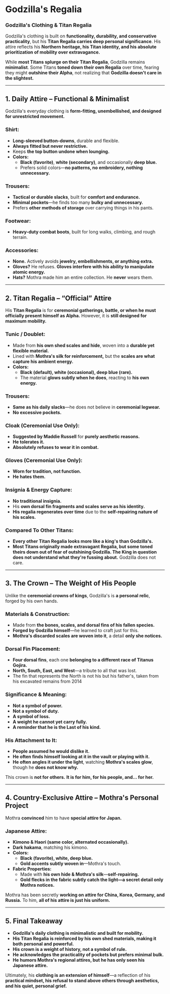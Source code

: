 # Godzilla's Regalia

### **Godzilla's Clothing & Titan Regalia**

Godzilla's clothing is built on **functionality, durability, and conservative practicality**, but his **Titan Regalia carries deep personal significance**. His attire reflects his **Northern heritage, his Titan identity, and his absolute prioritization of mobility over extravagance.**

While **most Titans splurge on their Titan Regalia**, Godzilla remains **minimalist**. Some Titans **toned down their own Regalia** over time, fearing they might **outshine their Alpha**, not realizing that **Godzilla doesn't care in the slightest.**

---

## **1. Daily Attire – Functional & Minimalist**

Godzilla's everyday clothing is **form-fitting, unembellished, and designed for unrestricted movement.**

### **Shirt:**

- **Long-sleeved button-downs**, durable and flexible.
- **Always fitted but never restrictive.**
- Keeps **the top button undone when lounging.**
- **Colors:**
  - **Black (favorite)**, **white (secondary)**, and occasionally **deep blue.**
  - Prefers solid colors—**no patterns, no embroidery, nothing unnecessary.**

### **Trousers:**

- **Tactical or durable slacks**, built for **comfort and endurance.**
- **Minimal pockets**—he finds too many **bulky and unnecessary.**
- Prefers **other methods of storage** over carrying things in his pants.

### **Footwear:**

- **Heavy-duty combat boots**, built for long walks, climbing, and rough terrain.

### **Accessories:**

- **None.** Actively avoids **jewelry, embellishments, or anything extra.**
- **Gloves?** He refuses. **Gloves interfere with his ability to manipulate atomic energy.**
- **Hats?** Mothra made him an entire collection. He **never** wears them.

---

## **2. Titan Regalia – “Official” Attire**

His **Titan Regalia** is for **ceremonial gatherings, battle, or when he must officially present himself as Alpha.** However, it is **still designed for maximum mobility.**

### **Tunic / Doublet:**

- Made from **his own shed scales and hide**, woven into a **durable yet flexible material.**
- Lined with **Mothra's silk for reinforcement,** but the **scales are what capture his ambient energy.**
- **Colors:**
  - **Black (default), white (occasional), deep blue (rare).**
  - The material **glows subtly when he does**, reacting to **his own energy.**

### **Trousers:**

- **Same as his daily slacks**—he does not believe in **ceremonial legwear.**
- **No excessive pockets.**

### **Cloak (Ceremonial Use Only):**

- **Suggested by Maddie Russell** for **purely aesthetic reasons.**
- **He tolerates it.**
- **Absolutely refuses to wear it in combat.**

### **Gloves (Ceremonial Use Only):**

- **Worn for tradition, not function.**
- **He hates them.**

### **Insignia & Energy Capture:**

- **No traditional insignia.**
- His **own dorsal fin fragments and scales serve as his identity.**
- **His regalia regenerates over time** due to the **self-repairing nature of his scales.**

### **Compared To Other Titans:**

- **Every other Titan Regalia looks more like a king's than Godzilla's.**
- **Most Titans originally made extravagant Regalia, but some toned theirs down out of fear of outshining Godzilla. The King in question does not understand what they're fussing about.** Godzilla does not care.

---

## **3. The Crown – The Weight of His People**

Unlike the **ceremonial crowns of kings**, Godzilla's is **a personal relic**, forged by his own hands.

### **Materials & Construction:**

- Made from **the bones, scales, and dorsal fins of his fallen species.**
- **Forged by Godzilla himself**—he learned to craft just for this.
- **Mothra's discarded scales are woven into it**, a detail **only she notices.**

### **Dorsal Fin Placement:**

- **Four dorsal fins**, each one **belonging to a different race of Titanus Gojira.**
- **North, South, East, and West**—a tribute to all that was lost.
- The fin that represents the North is not his but his father's, taken from his excavated remains from 2014

### **Significance & Meaning:**

- **Not a symbol of power.**
- **Not a symbol of duty.**
- **A symbol of loss.**
- **A weight he cannot yet carry fully.**
- **A reminder that he is the Last of his kind.**

### **His Attachment to It:**

- **People assumed he would dislike it.**
- **He often finds himself looking at it in the vault or playing with it.**
- **He often angles it under the light**, watching **Mothra's scales glow**, though he **does not know why.**

This crown is **not for others.**
**It is for him, for his people, and… for her.**

---

## **4. Country-Exclusive Attire – Mothra's Personal Project**

Mothra **convinced** him to have **special attire for Japan.**

### **Japanese Attire:**

- **Kimono & Haori (same color, alternated occasionally).**
- **Dark hakama**, matching his kimono.
- **Colors:**
  - **Black (favorite), white, deep blue.**
  - **Gold accents subtly woven in**—Mothra's touch.
- **Fabric Properties:**
  - Made with **his own hide & Mothra's silk**—**self-repairing.**
  - **Gold flecks in the fabric subtly catch the light—a secret detail only Mothra notices.**

Mothra has been secretly **working on attire for China, Korea, Germany, and Russia.**
To him, **all of his attire is just his uniform.**

---

## **5. Final Takeaway**

- **Godzilla's daily clothing is minimalistic and built for mobility.**
- **His Titan Regalia is reinforced by his own shed materials, making it both personal and powerful.**
- **His crown is a weight of history, not a symbol of rule.**
- **He acknowledges the practicality of pockets but prefers minimal bulk.**
- **He humors Mothra's regional attires, but he has only seen his Japanese attire.**

Ultimately, his **clothing is an extension of himself**—a reflection of his **practical mindset, his refusal to stand above others through aesthetics, and his quiet, personal grief.**